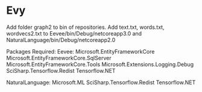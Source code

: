 # Evy

Add folder graph2 to bin of repositories. 
Add text.txt, words.txt, wordvecs2.txt to Eevee/bin/Debug/netcoreapp3.0 and NaturalLanguage/bin/Debug/netcoreapp2.0

Packages Required:
Eevee:
Microsoft.EntityFrameworkCore
Microsoft.EntityFrameworkCore.SqlServer
Microsoft.EntityFrameworkCore.Tools
Microsoft.Extensions.Logging.Debug
SciSharp.Tensorflow.Redist
Tensorflow.NET

NaturalLanguage:
Microsoft.ML
SciSharp.Tensorflow.Redist
Tensorflow.NET
